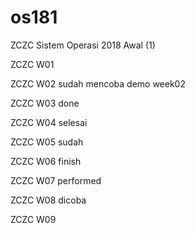 # os181
ZCZC Sistem Operasi 2018 Awal (1)

ZCZC W01

ZCZC W02 sudah mencoba demo week02

ZCZC W03 done

ZCZC W04 selesai

ZCZC W05 sudah

ZCZC W06 finish

ZCZC W07 performed

ZCZC W08 dicoba

ZCZC W09 
